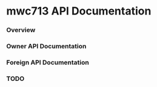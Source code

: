 # mwc713 API Documentation

### Overview

### Owner API Documentation

### Foreign API Documentation

### TODO
